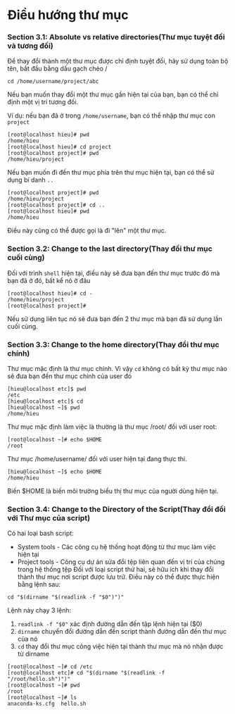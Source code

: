 # Điều hướng thư mục
### Section 3.1: Absolute vs relative directories(Thư mục tuyệt đối và tương đối)
Để thay đổi thành một thư mục được chỉ định tuyệt đối, hãy sử dụng toàn bộ tên, bắt đầu bằng dấu gạch chéo /
```
cd /home/username/project/abc
```
Nếu bạn muốn thay đổi một thư mục gần hiện tại của bạn, bạn có thể chỉ định một vị trí tương đối.

Ví dụ: nếu bạn đã ở trong `/home/username`, bạn có thể nhập thư mục con `project`
```
[root@localhost hieu]# pwd
/home/hieu
[root@localhost hieu]# cd project
[root@localhost project]# pwd
/home/hieu/project
```

Nếu bạn muốn đi đến thư mục phía trên thư mục hiện tại, bạn có thể sử dụng bí danh `..`
```
[root@localhost project]# pwd
/home/hieu/project
[root@localhost project]# cd ..
[root@localhost hieu]# pwd
/home/hieu
```
Điều này cũng có thể được gọi là đi "lên" một thư mục.

### Section 3.2: Change to the last directory(Thay đổi thư mục cuối cùng)
Đối với trình `shell` hiện tại, điều này sẽ đưa bạn đến thư mục trước đó mà bạn đã ở đó, bất kể nó ở đâu
```
[root@localhost hieu]# cd -
/home/hieu/project
[root@localhost project]#
```
Nếu sử dụng liên tục nó sẽ đưa bạn đến 2 thư mục mà bạn đã sử dụng lần cuối cùng.

### Section 3.3: Change to the home directory(Thay đổi thư mục chính)
Thư mục mặc định là thư mục chính. Vì vậy `cd` không có bất kỳ thư mục nào sẽ đưa bạn đến thư mục chính của user đó
```
[hieu@localhost etc]$ pwd
/etc
[hieu@localhost etc]$ cd
[hieu@localhost ~]$ pwd
/home/hieu
```

Thư mục mặc định làm việc là thường là thư mục /root/ đối với user root:
```
[root@localhost ~]# echo $HOME
/root
```
Thư mục /home/username/ đối với user hiện tại đang thực thi.
```
[hieu@localhost ~]$ echo $HOME
/home/hieu
```
Biến $HOME là biến môi trường biểu thị thư mục của người dùng hiện tại.

### Section 3.4: Change to the Directory of the Script(Thay đổi đối với Thư mục của script)
Có hai loại bash script:
  * System tools - Các công cụ hệ thống hoạt động từ thư mục làm việc hiện tại
  * Project tools - Công cụ dự án sửa đổi tệp liên quan đến vị trí của chúng trong hệ thống tệp
Đối với loại script thứ hai, sẽ hữu ích khi thay đổi thành thư mục nơi script được lưu trữ. Điều này có thể được thực hiện bằng lệnh sau:
```
cd "$(dirname "$(readlink -f "$0")")"
```

Lệnh này chạy 3 lệnh:
  1. `readlink -f "$0"` xác định đường dẫn đến tập lệnh hiện tại ($0)
  2. `dirname` chuyển đổi đường dẫn đến script thành đường dẫn đến thư mục của nó
  3. `cd` thay đổi thư mục công việc hiện tại thành thư mục mà nó nhận được từ dirname

```
[root@localhost ~]# cd /etc
[root@localhost etc]# cd "$(dirname "$(readlink -f "/root/hello.sh")")"
[root@localhost ~]# pwd
/root
[root@localhost ~]# ls
anaconda-ks.cfg  hello.sh
```

